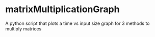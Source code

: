 # matrixMultiplicationGraph
A python script that plots a time vs input size graph for 3 methods to multiply matrices
